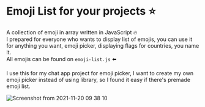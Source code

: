 # Emoji List for your projects ⭐

A collection of emoji in array written in JavaScript  🔥  
I prepared for everyone who wants to display list of emojis, you can use it for anything you want, emoji picker, displaying flags for countries, you name it.  
All emojis can be found on `emoji-list.js` ⬅️

I use this for my chat app project for emoji picker, I want to create my own emoji picker instead of using library, so I found it easy if there's premade emoji list.



![Screenshot from 2021-11-20 09 38 10](https://user-images.githubusercontent.com/26961166/142711698-1dcd7880-1e46-4157-9fc7-26db06f37877.png)
